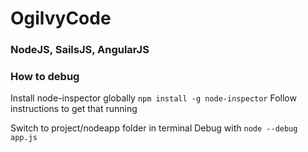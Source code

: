 # OgilvyCode
### NodeJS, SailsJS, AngularJS

### How to debug
Install node-inspector globally
`npm install -g node-inspector`
Follow instructions to get that running

Switch to project/nodeapp folder in terminal
Debug with `node --debug app.js`